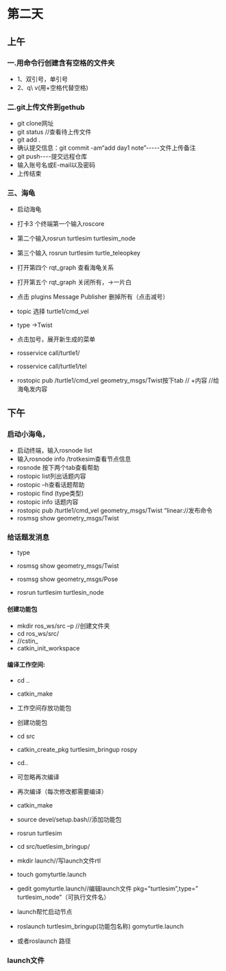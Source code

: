 # 第二天
## 上午
### 一.用命令行创建含有空格的文件夹
*	1、双引号，单引号
*	2、q\ v(用\+空格代替空格)
### 二.git上传文件到gethub
* git clone网址
* git status //查看待上传文件
* git add .
* 确认提交信息：git commit -am“add day1 note”-----文件上传备注
* git push----提交远程仓库
* 输入账号名或E-mail以及密码
* 上传结束
### 三、海龟
* 启动海龟
* 打卡3 个终端第一个输入roscore
* 第二个输入rosrun 	 turtlesim 	turtlesim_node

* 第三个输入 rosrun turtlesim turtle_teleopkey
* 打开第四个 rqt_graph 查看海龟关系
* 打开第五个 rqt_graph 关闭所有，->一片白
* 点击 plugins Message Publisher 删掉所有（点击减号）
* topic  选择 turtle1/cmd_vel
* type ->Twist
* 点击加号，展开新生成的菜单

* rosservice call/turtle1/
* rosservice call/turtle1/tel


* rostopic pub /turtle1/cmd_vel geometry_msgs/Twist按下tab     //  +内容  //给海龟发内容



## 下午
### 启动小海龟，
* 启动终端，输入rosnode list
* 输入rosnode info /trotkesim查看节点信息
* rosnode 按下两个tab查看帮助
* rostopic list列出话题内容
* rostopic –h查看话题帮助
* rostopic find (type类型)
* rostopic info 话题内容
* rostopic pub /turtle1/cmd_vel geometry_msgs/Twist “linear://发布命令
* rosmsg show geometry_msgs/Twist







### 给话题发消息
* type

* rosmsg show geometry_msgs/Twist 
* rosmsg show geometry_msgs/Pose


* rosrun turtlesim turtlesin_node
#### 创建功能包


* mkdir ros_ws/src –p   //创建文件夹
* cd ros_ws/src/
* //cstin_
* catkin_init_workspace
#### 编译工作空间:
* cd ..
* catkin_make
* 工作空间存放功能包
* 创建功能包
* cd src
* catkin_create_pkg turtlesim_bringup rospy

* cd..
* 可忽略再次编译
* 再次编译（每次修改都需要编译）
* catkin_make
* source devel/setup.bash//添加功能包
* rosrun turtlesim
* cd src/tuetlesim_bringup/


* mkdir launch//写launch文件rtl
* touch gomyturtle.launch
* gedit gomyturtle.launch//编辑launch文件  pkg=”turtlesim”,type=” turtlesim_node”（可执行文件名）
* launch帮忙启动节点
* roslaunch turtlesim_bringup(功能包名称) gomyturtle.launch
* 或者roslaunch 路径


### launch文件
<launch>
<node  name=”zwbz”  pkg=”turtlesim”  type=”turtlesim_node”  />	
</launch>
